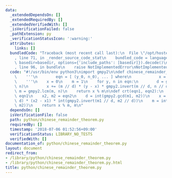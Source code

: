 ```yaml
---
data:
  _extendedDependsOn: []
  _extendedRequiredBy: []
  _extendedVerifiedWith: []
  _isVerificationFailed: false
  _pathExtension: py
  _verificationStatusIcon: ':warning:'
  attributes:
    links: []
  bundledCode: "Traceback (most recent call last):\n  File \"/opt/hostedtoolcache/Python/3.9.4/x64/lib/python3.9/site-packages/onlinejudge_verify/documentation/build.py\"\
    , line 71, in _render_source_code_stat\n    bundled_code = language.bundle(stat.path,\
    \ basedir=basedir, options={'include_paths': [basedir]}).decode()\n  File \"/opt/hostedtoolcache/Python/3.9.4/x64/lib/python3.9/site-packages/onlinejudge_verify/languages/python.py\"\
    , line 96, in bundle\n    raise NotImplementedError\nNotImplementedError\n"
  code: "#!/usr/bin/env python3\nimport gmpy2\n\ndef chinese_remainder_theorem(eqn):\n\
    \    '''\n        eqn = [ (y_0, n_0), ... ] where\n            x = y_i mod n_i\n\
    \    '''\n    x = 0\n    m = 1\n    for y, n in eqn:\n        d = gmpy2.gcd(m,\
    \ n)\n        x += (m // d) * (y - x) * gmpy2.invert(m // d, n // d)\n       \
    \ m = gmpy2.lcm(m, n)\n    return x % m\n\ndef crt(eqn1, eqn2):\n    x1, m1 =\
    \ eqn1\n    x2, m2 = eqn2\n    d = int(gmpy2.gcd(m1, m2))\n    x = x1 + (m1 //\
    \ d) * (x2 - x1) * int(gmpy2.invert(m1 // d, m2 // d))\n    m = int(gmpy2.lcm(m1,\
    \ m2))\n    return x % m, m\n"
  dependsOn: []
  isVerificationFile: false
  path: python/chinese_remainder_theorem.py
  requiredBy: []
  timestamp: '2018-07-06 01:52:56+09:00'
  verificationStatus: LIBRARY_NO_TESTS
  verifiedWith: []
documentation_of: python/chinese_remainder_theorem.py
layout: document
redirect_from:
- /library/python/chinese_remainder_theorem.py
- /library/python/chinese_remainder_theorem.py.html
title: python/chinese_remainder_theorem.py
---
```

